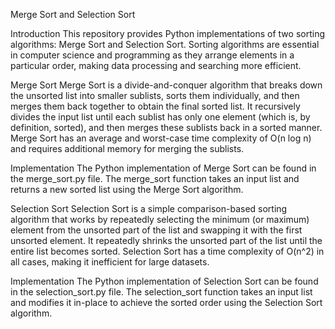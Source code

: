 Merge Sort and Selection Sort

Introduction
This repository provides Python implementations of two sorting algorithms: Merge Sort and Selection Sort. Sorting algorithms are essential in computer science and programming as they arrange elements in a particular order, making data processing and searching more efficient.

Merge Sort
Merge Sort is a divide-and-conquer algorithm that breaks down the unsorted list into smaller sublists, sorts them individually, and then merges them back together to obtain the final sorted list. It recursively divides the input list until each sublist has only one element (which is, by definition, sorted), and then merges these sublists back in a sorted manner. Merge Sort has an average and worst-case time complexity of O(n log n) and requires additional memory for merging the sublists.

Implementation
The Python implementation of Merge Sort can be found in the merge_sort.py file. The merge_sort function takes an input list and returns a new sorted list using the Merge Sort algorithm.

Selection Sort
Selection Sort is a simple comparison-based sorting algorithm that works by repeatedly selecting the minimum (or maximum) element from the unsorted part of the list and swapping it with the first unsorted element. It repeatedly shrinks the unsorted part of the list until the entire list becomes sorted. Selection Sort has a time complexity of O(n^2) in all cases, making it inefficient for large datasets.

Implementation
The Python implementation of Selection Sort can be found in the selection_sort.py file. The selection_sort function takes an input list and modifies it in-place to achieve the sorted order using the Selection Sort algorithm.